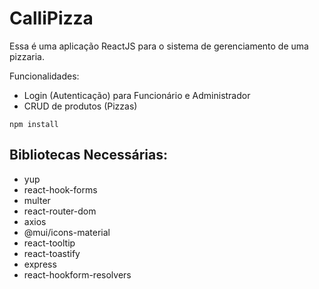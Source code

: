 # CalliPizza

Essa é uma aplicação ReactJS para o sistema de gerenciamento de uma pizzaria.

Funcionalidades: 
* Login (Autenticação) para Funcionário e Administrador
* CRUD de produtos (Pizzas)

```npm install ```
## Bibliotecas Necessárias:
* yup
* react-hook-forms
* multer
* react-router-dom
* axios
* @mui/icons-material
* react-tooltip
* react-toastify
* express
* react-hookform-resolvers
  
